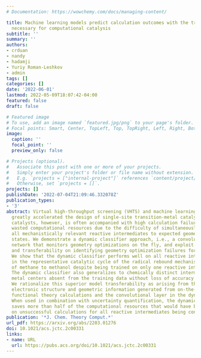 ```yaml
---
# Documentation: https://wowchemy.com/docs/managing-content/

title: Machine learning models predict calculation outcomes with the transferability
  necessary for computational catalysis
subtitle: ''
summary: ''
authors:
- crduan
- nandy
- hadamji
- Yuriy Roman-Leshkov
- admin
tags: []
categories: []
date: '2022-06-01'
lastmod: 2022-05-09T18:07:42-04:00
featured: false
draft: false

# Featured image
# To use, add an image named `featured.jpg/png` to your page's folder.
# Focal points: Smart, Center, TopLeft, Top, TopRight, Left, Right, BottomLeft, Bottom, BottomRight.
image:
  caption: ''
  focal_point: ''
  preview_only: false

# Projects (optional).
#   Associate this post with one or more of your projects.
#   Simply enter your project's folder or file name without extension.
#   E.g. `projects = ["internal-project"]` references `content/project/deep-learning/index.md`.
#   Otherwise, set `projects = []`.
projects: []
publishDate: '2022-07-04T21:09:46.332078Z'
publication_types:
- '3'
abstract: Virtual high-throughput screening (VHTS) and machine learning (ML) have
  greatly accelerated the design of single-site transition-metal catalysts. VHTS of
  catalysts, however, is often accompanied with high calculation failure rate and
  wasted computational resources due to the difficulty of simultaneously converging
  all mechanistically relevant reactive intermediates to expected geometries and electronic
  states. We demonstrate a dynamic classifier approach, i.e., a convolutional neural
  network that monitors geometry optimizations on the fly, and exploit its good performance
  and transferability on identifying geometry optimization failures for catalyst design.
  We show that the dynamic classifier performs well on all reactive intermediates
  in the representative catalytic cycle of the radical rebound mechanism for the conversion
  of methane to methanol despite being trained on only one reactive intermediate.
  The dynamic classifier also generalizes to chemically distinct intermediates and
  metal centers absent from the training data without loss of accuracy or model confidence.
  We rationalize this superior model transferability as arising from the use of on-the-fly
  electronic structure and geometric information generated from on-the-fly density
  functional theory calculations and the convolutional layer in the dynamic classifier.
  When used in combination with uncertainty quantification, the dynamic classifier
  saves more than half of the computational resources that would have been wasted
  on unsuccessful calculations for all reactive intermediates being considered.
publication: '*J. Chem. Theory Comput.*'
url_pdf: https://arxiv.org/abs/2203.01276
doi: 10.1021/acs.jctc.2c00331
links:
- name: URL
  url: https://pubs.acs.org/doi/10.1021/acs.jctc.2c00331
---
```

